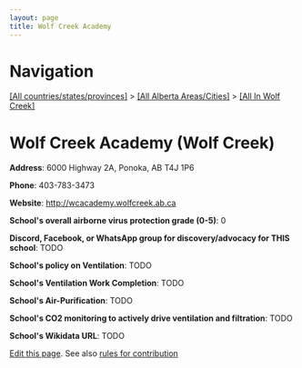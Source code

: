 ```yaml
---
layout: page
title: Wolf Creek Academy
---
```

# Navigation

[[All countries/states/provinces]](../../..) > [[All Alberta Areas/Cities]](../..) > [[All In Wolf Creek]](..)

# Wolf Creek Academy (Wolf Creek)

**Address**: 6000 Highway 2A, Ponoka, AB T4J 1P6

**Phone**: 403-783-3473

**Website**: <http://wcacademy.wolfcreek.ab.ca>

**School's overall airborne virus protection grade (0-5)**: 0

**Discord, Facebook, or WhatsApp group for discovery/advocacy for THIS school**: TODO

**School's policy on Ventilation**: TODO

**School's Ventilation Work Completion**: TODO

**School's Air-Purification**: TODO

**School's CO2 monitoring to actively drive ventilation and filtration**: TODO

**School's Wikidata URL**: TODO


[Edit this page](https://github.com/ventilate-schools/AB/edit/main/./Wolf_Creek/Wolf_Creek_Academy.md). See also [rules for contribution](../../../contribution-rules/)